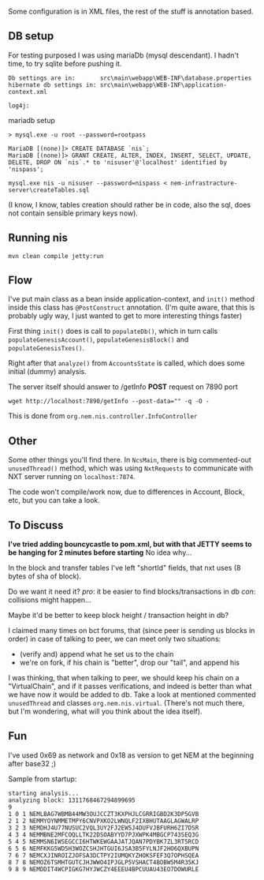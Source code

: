 Some configuration is in XML files, the rest of the stuff is annotation based.


DB setup
--------

For testing purposed I was using mariaDb (mysql descendant). I hadn't time, to try sqlite before pushing it.
```
Db settings are in:       src\main\webapp\WEB-INF\database.properties
hibernate db settings in: src\main\webapp\WEB-INF\application-context.xml

log4j: 
```

mariadb setup
```
> mysql.exe -u root --password=rootpass

MariaDB [(none)]> CREATE DATABASE `nis`;
MariaDB [(none)]> GRANT CREATE, ALTER, INDEX, INSERT, SELECT, UPDATE, DELETE, DROP ON `nis`.* to 'nisuser'@'localhost' identified by 'nispass';

mysql.exe nis -u nisuser --password=nispass < nem-infrastracture-server\createTables.sql
```
(I know, I know, tables creation should rather be in code,
 also the sql, does not contain sensible primary keys now).


Running nis
-----------

```
mvn clean compile jetty:run
```

Flow
----

I've put main class as a bean inside application-context, and `init()` method inside this class has `@PostConstruct` annotation.
(I'm quite aware, that this is probably ugly way, I just wanted to get to more interesting things faster)

First thing `init()` does is call to `populateDb()`, which in turn calls `populateGenesisAccount()`, `populateGenesisBlock()` and `populateGenesisTxes()`.

Right after that `analyze()` from `AccountsState` is called, which does some initial (dummy) analysis.


The server itself should answer to /getInfo **POST** request on 7890 port
```
wget http://localhost:7890/getInfo --post-data="" -q -O -
```

This is done from `org.nem.nis.controller.InfoController`

Other
-----

Some other things you'll find there.
In `NcsMain`, there is big commented-out `unusedThread()` method, which was using
`NxtRequests` to communicate with NXT server running on `localhost:7874`.

The code won't compile/work now, due to differences in Account, Block, etc,
but you can take a look.


To Discuss
----------

**I've tried adding bouncycastle to pom.xml, but with that JETTY seems to be hanging for 2 minutes before starting**
No idea why...


In the block and transfer tables I've left "shortId" fields, that nxt uses (8 bytes of sha of block).

Do we want it need it?
*pro*: it be easier to find blocks/transactions in db
*con*: collisions might happen...

Maybe it'd be better to keep block height / transaction height in db?


I claimed many times on bct forums, that (since peer is sending us blocks in order)
in case of talking to peer, we can meet only two situations:
 * (verify and) append what he set us to the chain
 * we're on fork, if his chain is "better", drop our "tail", and append his

I was thinking, that when talking to peer, we should keep his chain on
a "VirtualChain", and if it passes verifications, and indeed is better than what we have now
it would be added to db.
Take a look at mentioned commented `unusedThread` and classes `org.nem.nis.virtual`.
(There's not much there, but I'm wondering, what will you think about the idea itself).


Fun
---

I've used 0x69 as network and 0x18 as version to get NEM at the beginning after base32 ;)

Sample from startup:
```
starting analysis...
analyzing block: 1311768467294899695
9
1 0 1 NEMLBAG7WBMB44MW3OUJCCZT3KXPHJLCGRRIGBD2K3DP5GVB
2 1 2 NEMMYOYNMMETMPY6CNVPXKO2LWNQLF2IXBHUTAAGLAGWALRP
3 2 3 NEMDHJ4U77NUSUC2VQL3UY2FJ2EW5J4DUFVJBFURH6ZI7DSR
4 3 4 NEMMBNE2MFCOQLLTK22DSOABYYD7PJXWPK4MBGCP743SEQ3G
5 4 5 NEMMSN6IWSEGCCI6HTWKEWGAAJATJQAN7PDYBK7ZL3RT5RCD
6 5 6 NEMFKKG5WD5H3WOZCSHJHTGUI6JSA3B5FYLNJF2HO6QXBUPN
7 6 7 NEMCXJINROIZJOFSA3DCTPY2IUMQKYZHOKSFEF3Q7OPHSQEA
8 7 8 NEMOZ6TSMHTGUTCJHJWWO4IPJGLP5VSHACT4BOBW5M4R35KJ
9 8 9 NEMDDIT4WCPIGKG7HYJWCZY4EEEU4BPCUUAU43EO7DOWURLE
```

